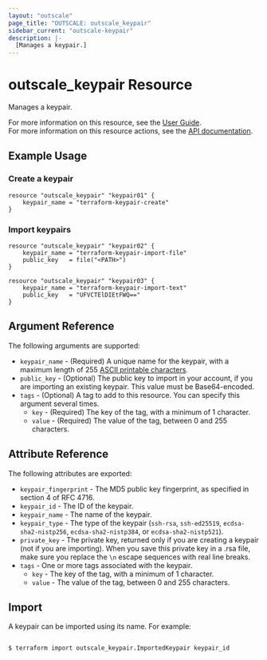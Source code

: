 ```yaml
---
layout: "outscale"
page_title: "OUTSCALE: outscale_keypair"
sidebar_current: "outscale-keypair"
description: |-
  [Manages a keypair.]
---
```


# outscale_keypair Resource

Manages a keypair.

For more information on this resource, see the [User Guide](https://docs.outscale.com/en/userguide/About-Keypairs.html).  
For more information on this resource actions, see the [API documentation](https://docs.outscale.com/api#3ds-outscale-api-keypair).

## Example Usage

### Create a keypair

```hcl
resource "outscale_keypair" "keypair01" {
	keypair_name = "terraform-keypair-create"
}
```

### Import keypairs

```hcl
resource "outscale_keypair" "keypair02" {
	keypair_name = "terraform-keypair-import-file"
	public_key   = file("<PATH>")
}

resource "outscale_keypair" "keypair03" {
	keypair_name = "terraform-keypair-import-text"
	public_key   = "UFVCTElDIEtFWQ=="
}
```

## Argument Reference

The following arguments are supported:

* `keypair_name` - (Required) A unique name for the keypair, with a maximum length of 255 [ASCII printable characters](https://en.wikipedia.org/wiki/ASCII#Printable_characters).
* `public_key` - (Optional) The public key to import in your account, if you are importing an existing keypair. This value must be Base64-encoded.
* `tags` - (Optional) A tag to add to this resource. You can specify this argument several times.
    * `key` - (Required) The key of the tag, with a minimum of 1 character.
    * `value` - (Required) The value of the tag, between 0 and 255 characters.

## Attribute Reference

The following attributes are exported:

* `keypair_fingerprint` - The MD5 public key fingerprint, as specified in section 4 of RFC 4716.
* `keypair_id` - The ID of the keypair.
* `keypair_name` - The name of the keypair.
* `keypair_type` - The type of the keypair (`ssh-rsa`, `ssh-ed25519`, `ecdsa-sha2-nistp256`, `ecdsa-sha2-nistp384`, or `ecdsa-sha2-nistp521`).
* `private_key` - The private key, returned only if you are creating a keypair (not if you are importing). When you save this private key in a .rsa file, make sure you replace the `\n` escape sequences with real line breaks.
* `tags` - One or more tags associated with the keypair.
    * `key` - The key of the tag, with a minimum of 1 character.
    * `value` - The value of the tag, between 0 and 255 characters.

## Import

A keypair can be imported using its name. For example:

```console

$ terraform import outscale_keypair.ImportedKeypair keypair_id

```